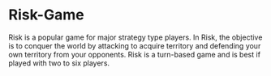 # Risk-Game
Risk is a popular game for major strategy type players. In Risk, the objective is to conquer the world by attacking to acquire territory and defending your own territory from your opponents. Risk is a turn-based game and is best if played with two to six players.
